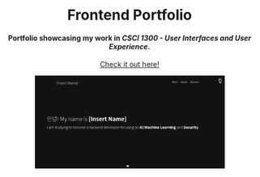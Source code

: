 <h1 align="center">
  <br>
  Frontend Portfolio
  <br>
</h1>

<h4 align="center">Portfolio showcasing my work in <i>CSCI 1300 - User Interfaces and User Experience</i>.</h4>
<p align="center">
  <a href="https://vast-peak-95885.herokuapp.com/">Check it out here!</a>
</p>

<p align="center">
<img src="Resources/website-preview.png" width="375"/>
</p>
